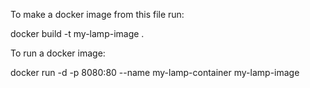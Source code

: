 To make a docker image from this file run:

docker build -t my-lamp-image .


To run a docker image:

docker run -d -p 8080:80 --name my-lamp-container my-lamp-image
